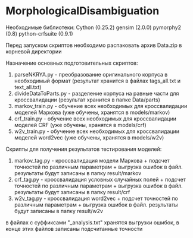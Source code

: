 # MorphologicalDisambiguation

Необходимые библиотеки:
Cython (0.25.2)
gensim (2.0.0)
pymorphy2 (0.8)
python-crfsuite (0.9.1)

Перед запуском скриптов необходимо распаковать архив Data.zip в корневой директории

Назначение основных подготовительных скриптов:
1. parseNKRYA.py - преобразование оригинального корпуса в необходимый формат (результат хранится в файлах tags_all.txt и text_all.txt)
2. divideDataToParts.py - разделение корпуса на равные части для кроссвалидации (результат хранится в папке Data/parts)
3. markov_train.py - обучение всех необходимых для кроссвалидации моделей Маркова (уже обучены, хранятся в models/markov)
4. crf_train.py - обучение всех необходимых для кроссвалидации моделей CRF (уже обучены, хранятся в models/crf)
5. w2v_train.py - обучение всех необходимых для кроссвалидации моделей word2vec (уже обучены, хранятся в models/w2v)

Скрипты для получения результатов тестирования моделей:
1. markov_tag.py - кроссвалидация модели Маркова + подсчет точностей по различным параметрам + выгрузка ошибок в файл.
   результаты будут записаны в папку result/markov
2. crf_tag.py - кроссвалидация условных случайных полей + подсчет точностей по различным параметрам + выгрузка ошибок в файл.
   результаты будут записаны в папку result/crf
3. w2v_tag.py - кроссвалидация word2vec + подсчет точностей по различным параметрам + выгрузка ошибок в файл.
   результаты будут записаны в папку result/w2v

в файлах с суффиксами "_analysis.txt" хранятся выгрузки ошибок, в конце этих файлов записаны подсчитанные точности
